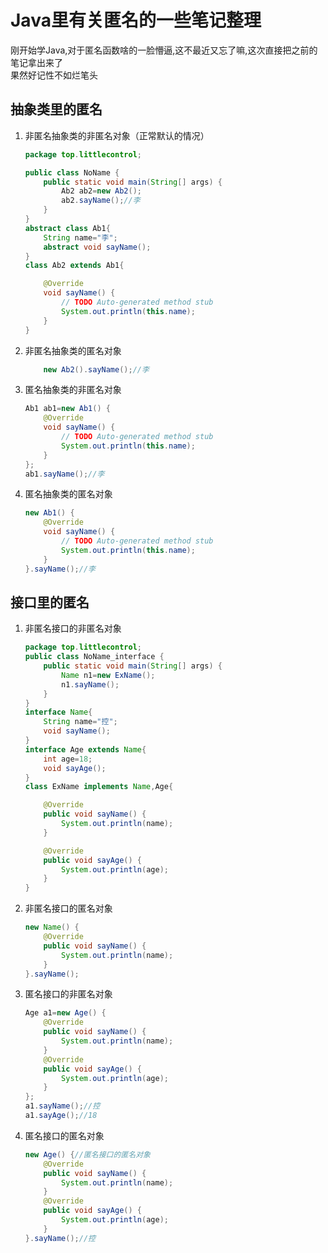 # Java里有关匿名的一些笔记整理

刚开始学Java,对于匿名函数啥的一脸懵逼,这不最近又忘了嘛,这次直接把之前的笔记拿出来了  
果然好记性不如烂笔头

## 抽象类里的匿名

1. 非匿名抽象类的非匿名对象（正常默认的情况）

    ```Java
    package top.littlecontrol;

    public class NoName {
        public static void main(String[] args) {
            Ab2 ab2=new Ab2();
            ab2.sayName();//李
        }
    }
    abstract class Ab1{
        String name="李";
        abstract void sayName();
    }
    class Ab2 extends Ab1{

        @Override
        void sayName() {
            // TODO Auto-generated method stub
            System.out.println(this.name);
        }
    }
    ```

2. 非匿名抽象类的匿名对象

    ```Java
        new Ab2().sayName();//李
    ```

3. 匿名抽象类的非匿名对象

    ```Java
    Ab1 ab1=new Ab1() {
        @Override
        void sayName() {
            // TODO Auto-generated method stub
            System.out.println(this.name);
        }
    };
    ab1.sayName();//李
    ```

4. 匿名抽象类的匿名对象

    ```Java
    new Ab1() {
        @Override
        void sayName() {
            // TODO Auto-generated method stub
            System.out.println(this.name);
        }
    }.sayName();//李
    ```

## 接口里的匿名

1. 非匿名接口的非匿名对象

    ```Java
    package top.littlecontrol;
    public class NoName_interface {
        public static void main(String[] args) {
            Name n1=new ExName();
            n1.sayName();
        }
    }
    interface Name{
        String name="控";
        void sayName();
    }
    interface Age extends Name{
        int age=18;
        void sayAge();
    }
    class ExName implements Name,Age{

        @Override
        public void sayName() {
            System.out.println(name);
        }

        @Override
        public void sayAge() {
            System.out.println(age);
        }
    }
    ```

2. 非匿名接口的匿名对象

    ```Java
    new Name() {
        @Override
        public void sayName() {
            System.out.println(name);
        }
    }.sayName();
    ```

3. 匿名接口的非匿名对象

    ```Java
    Age a1=new Age() {
        @Override
        public void sayName() {
            System.out.println(name);
        }
        @Override
        public void sayAge() {
            System.out.println(age);
        }
    };
    a1.sayName();//控
    a1.sayAge();//18
    ```

4. 匿名接口的匿名对象

    ```Java
    new Age() {//匿名接口的匿名对象
        @Override
        public void sayName() {
            System.out.println(name);
        }
        @Override
        public void sayAge() {
            System.out.println(age);
        }
    }.sayName();//控
    ```
